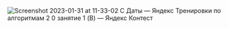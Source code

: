 ![Screenshot 2023-01-31 at 11-33-02 C  Даты — Яндекс  Тренировки по алгоритмам 2 0 занятие 1 (B) — Яндекс Контест](https://user-images.githubusercontent.com/88425424/215708961-63914045-54f9-430c-acde-dbdc731d9e8a.png)
